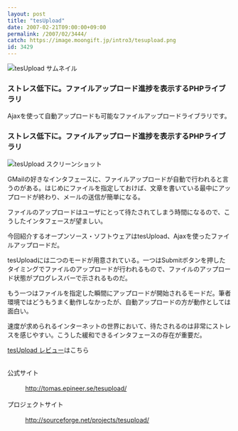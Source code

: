 ```yaml
---
layout: post
title: "tesUpload"
date: 2007-02-21T09:00:00+09:00
permalink: /2007/02/3444/
catch: https://image.moongift.jp/intro3/tesupload.png
id: 3429
---
```

 ![tesUpload サムネイル](https://image.moongift.jp/intro3/tesupload.t.png "tesUpload サムネイル")
  

### ストレス低下に。ファイルアップロード進捗を表示するPHPライブラリ
  
Ajaxを使って自動アップロードも可能なファイルアップロードライブラリです。  
<!--more-->  

### ストレス低下に。ファイルアップロード進捗を表示するPHPライブラリ
  

![tesUpload スクリーンショット](https://image.moongift.jp/intro3/tesupload.png "tesUpload スクリーンショット")

  

GMailの好きなインタフェースに、ファイルアップロードが自動で行われると言うのがある。はじめにファイルを指定しておけば、文章を書いている最中にアップロードが終わり、メールの送信が簡単になる。

  

ファイルのアップロードはユーザにとって待たされてしまう時間になるので、こうしたインタフェースが望ましい。

  

今回紹介するオープンソース・ソフトウェアはtesUpload、Ajaxを使ったファイルアップロードだ。

  

tesUploadには二つのモードが用意されている。一つはSubmitボタンを押したタイミングでファイルのアップロードが行われるもので、ファイルのアップロード状態がプログレスバーで示されるものだ。

  

もう一つはファイルを指定した瞬間にアップロードが開始されるモードだ。筆者環境ではどうもうまく動作しなかったが、自動アップロードの方が動作としては面白い。

  

速度が求められるインターネットの世界において、待たされるのは非常にストレスを感じやすい。こうした緩和できるインタフェースの存在が重要だ。

  

[tesUpload レビュー](http://oss.moongift.jp/review/i-3447.html)はこちら

  
<dl>
<br><dt>公式サイト</dt>
<br><dd><a href="http://tomas.epineer.se/tesupload/" target="_blank">http://tomas.epineer.se/tesupload/</a></dd>
<br><dt>プロジェクトサイト</dt>
<br><dd><a href="http://sourceforge.net/projects/tesupload/" target="_blank">http://sourceforge.net/projects/tesupload/</a></dd>
<br>
</dl>